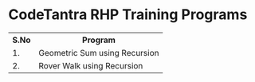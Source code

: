 
<h1>CodeTantra RHP Training Programs</h1>
<table>
  <tr>
    <th>S.No</th>
    <th>Program</th>
  </tr>
  <tr>
    <td>1.</td>
    <td>Geometric Sum using Recursion</td>
  </tr>
  <tr>
    <td>2.</td>
    <td>Rover Walk using Recursion</td>
  </tr>
</table>
